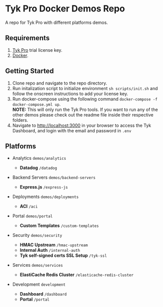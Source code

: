 # Tyk Pro Docker Demos Repo
A repo for Tyk Pro with different platforms demos.

## Requirements
1. [Tyk Pro](https://pages.tyk.io/en/sign-up-for-tyk-on-prem-licence) trial license key.
2. [Docker](https://docs.docker.com/get-docker/).

## Getting Started
1. Clone repo and navigate to the repo directory.
2. Run initalization script to initialize environment `sh scripts/init.sh` and follow the onscreen instructions to add your license key.
3. Run docker-compose using the following command `docker-compose -f docker-compose.yml up`.<br />
**NOTE:** This will only run the Tyk Pro tools. If you want to run any of the other demos please check out the readme file inside their respective folders.
4. Navigate to [http://localhost:3000](http://localhost:3000) in your browser to access the Tyk Dashboard, and login with the email and password in `.env`

## Platforms
- Analytics `demos/analytics`
    - **Datadog** `/datadog`

- Backend Servers `demos/backend-servers`
    - **Express.js** `/express-js`

- Deployments `demos/deployments`
    - **ACI** `/aci`

- Portal `demos/portal`
    - **Custom Templates** `/custom-templates`

- Security `demos/security`
    - **HMAC Upstream** `/hmac-upstream`
    - **Internal Auth** `/internal-auth`
    - **Tyk self-signed certs SSL Setup** `/tyk-ssl`

- Services `demos/services`
    - **ElastiCache Redis Cluster** `/elasticache-redis-cluster`

- Development `development`
  - **Dashboard** `/dashboard`
  - **Portal** `/portal`
